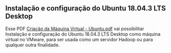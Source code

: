 ## Instalação e configuração do Ubuntu 18.04.3 LTS Desktop

Esse PDF [Criação da Máquina Virtual - Ubuntu.pdf](https://github.com/Renatoelho/Instalacao-do-Ubuntu-18.04.3-LTS-Desktop/blob/master/Cria%C3%A7%C3%A3o%20da%20M%C3%A1quina%20Virtual%20-%20Ubuntu.pdf) vai possibilitar Instalação e configuração do Ubuntu 18.04.3 LTS Desktop como máquina virtual no VMware, para ser usada como um servidor Hadoop ou para qualquer outra finalidade.

